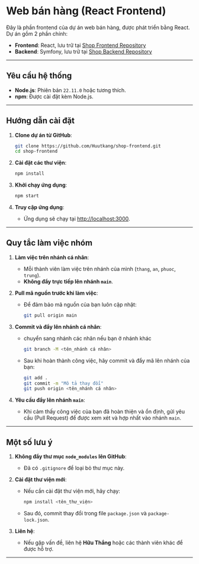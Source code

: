 
# Web bán hàng (React Frontend)

Đây là phần frontend của dự án web bán hàng, được phát triển bằng React. Dự án gồm 2 phần chính:

- **Frontend**: React, lưu trữ tại [Shop Frontend Repository](https://github.com/Huutkang/shop-frontend.git)
- **Backend**: Symfony, lưu trữ tại [Shop Backend Repository](https://github.com/Huutkang/shop-backend.git)

---


## Yêu cầu hệ thống

- **Node.js**: Phiên bản `22.11.0` hoặc tương thích.
- **npm**: Được cài đặt kèm Node.js.

---

## Hướng dẫn cài đặt

1. **Clone dự án từ GitHub**:
   ```bash
   git clone https://github.com/Huutkang/shop-frontend.git
   cd shop-frontend
   ```

2. **Cài đặt các thư viện**:
   ```bash
   npm install
   ```

3. **Khởi chạy ứng dụng**:
   ```bash
   npm start
   ```

4. **Truy cập ứng dụng**:
   - Ứng dụng sẽ chạy tại [http://localhost:3000](http://localhost:3000).

---

## Quy tắc làm việc nhóm

1. **Làm việc trên nhánh cá nhân**:
   - Mỗi thành viên làm việc trên nhánh của mình (`thang`, `an`, `phuoc`, `trung`).
   - **Không đẩy trực tiếp lên nhánh `main`**.

2. **Pull mã nguồn trước khi làm việc**:
   - Để đảm bảo mã nguồn của bạn luôn cập nhật:
     ```bash
     git pull origin main
     ```

3. **Commit và đẩy lên nhánh cá nhân**:
   - chuyển sang nhánh các nhân nếu bạn ở nhánh khác
      ```bash
      git branch -M <tên_nhánh cá nhân>
      ```
   - Sau khi hoàn thành công việc, hãy commit và đẩy mã lên nhánh của bạn:
     ```bash
     git add .
     git commit -m "Mô tả thay đổi"
     git push origin <tên_nhánh cá nhân>
     ```

4. **Yêu cầu đẩy lên nhánh `main`**:
   - Khi cảm thấy công việc của bạn đã hoàn thiện và ổn định, gửi yêu cầu (Pull Request) để được xem xét và hợp nhất vào nhánh `main`.

---

## Một số lưu ý

1. **Không đẩy thư mục `node_modules` lên GitHub**:
   - Đã có `.gitignore` để loại bỏ thư mục này.

2. **Cài đặt thư viện mới**:
   - Nếu cần cài đặt thư viện mới, hãy chạy:
     ```bash
     npm install <tên_thư_viện>
     ```
   - Sau đó, commit thay đổi trong file `package.json` và `package-lock.json`.

3. **Liên hệ**:
   - Nếu gặp vấn đề, liên hệ **Hữu Thắng** hoặc các thành viên khác để được hỗ trợ.

---
